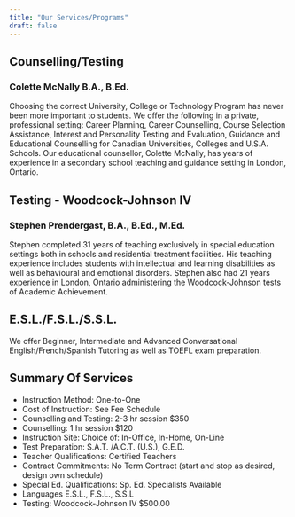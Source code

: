 ```yaml
---
title: "Our Services/Programs"
draft: false
---
```


## Counselling/Testing

### Colette McNally B.A., B.Ed.

Choosing the correct University, College or Technology Program has never been more important to students. We offer the following in a private, professional setting: Career Planning, Career Counselling, Course Selection Assistance, Interest and Personality Testing and Evaluation, Guidance and Educational Counselling for Canadian Universities, Colleges and U.S.A. Schools. Our educational counsellor, Colette McNally, has years of experience in a secondary school teaching and guidance setting in London, Ontario.

## Testing - Woodcock-Johnson IV

### Stephen Prendergast, B.A., B.Ed., M.Ed.

Stephen completed 31 years of teaching exclusively in special education settings both in schools and residential treatment facilities. His teaching experience includes students with intellectual and learning disabilities as well as behavioural and emotional disorders. Stephen also had 21 years experience in London, Ontario administering the Woodcock-Johnson tests of Academic Achievement.

## E.S.L./F.S.L./S.S.L.

We offer Beginner, Intermediate and Advanced Conversational English/French/Spanish Tutoring as well as TOEFL exam preparation.

## Summary Of Services

- Instruction Method: One-to-One
- Cost of Instruction: See Fee Schedule
- Counselling and Testing: 2-3 hr session $350
- Counselling: 1 hr session $120
- Instruction Site: Choice of: In-Office, In-Home, On-Line
- Test Preparation: S.A.T. /A.C.T. (U.S.), G.E.D.
- Teacher Qualifications: Certified Teachers
- Contract Commitments: No Term Contract (start and stop as desired, design own schedule)
- Special Ed. Qualifications: Sp. Ed. Specialists Available
- Languages E.S.L., F.S.L., S.S.L
- Testing: Woodcock-Johnson IV $500.00